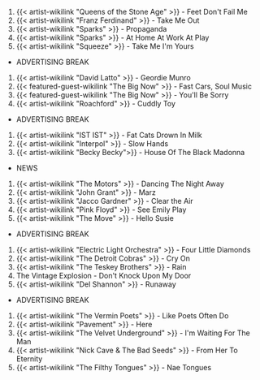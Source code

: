 1. {{< artist-wikilink "Queens of the Stone Age" >}} - Feet Don't Fail Me
2. {{< artist-wikilink "Franz Ferdinand" >}} - Take Me Out
3. {{< artist-wikilink "Sparks" >}} - Propaganda
4. {{< artist-wikilink "Sparks" >}} - At Home At Work At Play
5. {{< artist-wikilink "Squeeze" >}} - Take Me I'm Yours

- ADVERTISING BREAK

1. {{< artist-wikilink "David Latto" >}} - Geordie Munro
2. {{< featured-guest-wikilink "The Big Now" >}} - Fast Cars, Soul Music
3. {{< featured-guest-wikilink "The Big Now" >}} - You'll Be Sorry
4. {{< artist-wikilink "Roachford" >}} - Cuddly Toy

- ADVERTISING BREAK

1. {{< artist-wikilink "IST IST" >}} - Fat Cats Drown In Milk
2. {{< artist-wikilink "Interpol" >}} - Slow Hands
3. {{< artist-wikilink "Becky Becky">}} - House Of The Black Madonna

- NEWS

1. {{< artist-wikilink "The Motors" >}} - Dancing The Night Away
2. {{< artist-wikilink "John Grant" >}} - Marz
3. {{< artist-wikilink "Jacco Gardner" >}} - Clear the Air
4. {{< artist-wikilink "Pink Floyd" >}} - See Emily Play
5. {{< artist-wikilink "The Move" >}} - Hello Susie 

- ADVERTISING BREAK

1. {{< artist-wikilink "Electric Light Orchestra" >}} - Four Little Diamonds
2. {{< artist-wikilink "The Detroit Cobras" >}} - Cry On
3. {{< artist-wikilink "The Teskey Brothers" >}} - Rain
4. The Vintage Explosion - Don't Knock Upon My Door
5. {{< artist-wikilink "Del Shannon" >}} - Runaway

- ADVERTISING BREAK

1. {{< artist-wikilink "The Vermin Poets" >}} - Like Poets Often Do
2. {{< artist-wikilink "Pavement" >}} - Here
3. {{< artist-wikilink "The Velvet Underground" >}} - I'm Waiting For The Man
4. {{< artist-wikilink "Nick Cave & The Bad Seeds" >}} - From Her To Eternity
5. {{< artist-wikilink "The Filthy Tongues" >}} - Nae Tongues

